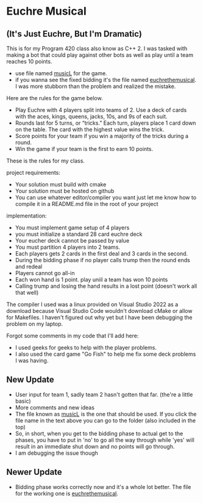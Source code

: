 # Euchre Musical
## (It's Just Euchre, But I'm Dramatic)

This is for my Program 420 class also know as C++ 2. I was tasked with making a bot that could play against other bots as well as play until a team reaches 10 points.
- use file named [musicL](https://github.com/mira-mi/EuchreMusical/tree/main/biddingmusicL/euchrethemusical) for the game.
- if you wanna see the fixed bidding it's the file named [euchrethemusical](https://github.com/mira-mi/EuchreMusical/tree/main/euchrethemusical). I was more stubborn than the problem and realized the mistake.
 
Here are the rules for the game below.
- Play Euchre with 4 players split into teams of 2. Use a deck of cards with the aces, kings, queens, jacks, 10s, and 9s of each suit.
- Rounds last for 5 turns, or “tricks.” Each turn, players place 1 card down on the table. The card with the highest value wins the trick.
- Score points for your team if you win a majority of the tricks during a round.
- Win the game if your team is the first to earn 10 points.

These is the rules for my class.

project requirements:

- Your solution must build with cmake
- Your solution must be hosted on github
- You can use whatever editor/compiler you want just let me know how to compile it in a README.md file in the root of your project

implementation:
- You must implement game setup of 4 players
- you must initialize a standard 28 card euchre deck 
- Your eucher deck cannot be passed by value
- You must partition 4 players into 2 teams.
- Each players gets 2 cards in the first deal and 3 cards in the second.
- During the bidding phase if no player calls trump then the round ends and redeal 
- Players cannot go all-in 
- Each won hand is 1 point. play uniil a team has won 10 points
- Calling trump and losing the hand results in a lost point (doesn't work all that well)

The compiler I used was a linux provided on Visual Studio 2022 as a download because Visual Studio Code wouldn't download cMake or allow for Makefiles. I haven't figured out why yet but I have been debugging the problem on my laptop. 

Forgot some comments in my code that I'll add here:
- I used geeks for geeks to help with the player problems.
- I also used the card game "Go Fish" to help me fix some deck problems I was having.

## New Update
- User input for team 1, sadly team 2 hasn't gotten that far. (the're a little basic)
- More comments and new ideas 
- The file known as [musicL](https://github.com/mira-mi/EuchreMusical/tree/main/biddingmusicL/euchrethemusical) is the one that should be used. If you click the file name in the text above you can go to the folder (also included in the top)
- So, in short, when you get to the bidding phase to actual get to the phases, you have to put in 'no' to go all the way through while 'yes' will result in an immediate shut down and no points will go through.
- I am debugging the issue though
## Newer Update 
- Bidding phase works correctly now and it's a whole lot better. The file for the working one is [euchrethemusical](https://github.com/mira-mi/EuchreMusical/tree/main/euchrethemusical).
